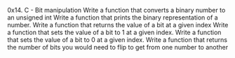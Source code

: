 0x14. C - Bit manipulation
Write a function that converts a binary number to an unsigned int
Write a function that prints the binary representation of a number.
Write a function that returns the value of a bit at a given index
Write a function that sets the value of a bit to 1 at a given index.
Write a function that sets the value of a bit to 0 at a given index.
Write a function that returns the number of bits you would need to flip to get from one number to another